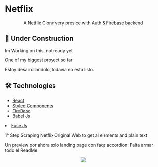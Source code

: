 # Netflix

<p align="center">A Netflix Clone very presice with Auth & Firebase backend</p>

## 🚧 Under Construction
Im Working on this, not ready yet

One of my biggest proyect so far

Estoy desarrollandolo, todavia no esta listo. 

## 🛠️ Technologies

<ul>
  <li><a href="https://reactjs.org/">React</a></li>
  <li><a href="https://styled-components.com/">Styled Components</a></li>
  <li><a href="https://firebase.google.com/">FireBase</a></li>
<li><a href="https://babeljs.io/">Babel Js</a></li>
</ul>

<li><a href="https://babeljs.io/">Fuse Js</a></li>
</ul>

1° Step Scraping Netflix Original Web to get al elements and plain text

Un preview por ahora solo landing page con faqs accordion: Falta armar todo el ReadMe

<div align="center">
  <img src="https://raw.githubusercontent.com/GuidoFavara/Netflix-Clone/master/FirstPreview.jpg" />
</div>